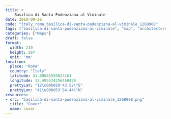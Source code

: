 ```yaml
---
title: > 
    Basilica di Santa Pudenziana al Viminale
date: 2018-09-26
code: "italy_roma_basilica-di-santa-pudenziana-al-viminale_1268908"
tags: ["basilica-di-santa-pudenziana-al-viminale", "map", "architecture", "buildings", "Roma", "Italy"]
categories: ["Maps"]
draft: false
format:
  width: 210
  height: 297
  unit: 'mm'
location:
  place: "Roma"
  country: "Italy"
  latitude: 41.89845559823161
  longitude: 12.495424256458428
  prettyLat: "12\u00b029'43.52\"E"
  prettyLon: "41\u00b053'54.44\"N"
resources:
- src: "basilica-di-santa-pudenziana-al-viminale_1268908.png"
  title: "Cover"
  name: cover
---
```

